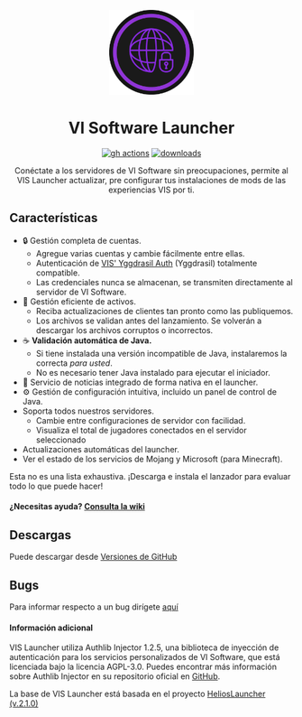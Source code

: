 
<p align="center"><img src="./app/assets/images/vis-icon.png" width="150px" height="150px" alt="vi software"></p>

<h1 align="center">VI Software Launcher</h1>

[<p align="center"><img src="https://img.shields.io/github/actions/workflow/status/VI-Software/vis-launcher/build.yml?branch=master&style=for-the-badge" alt="gh actions">](https://github.com/VI-Software/vis-launcher/actions) [<img src="https://img.shields.io/github/downloads/VI-Software/vis-launcher/total.svg?style=for-the-badge" alt="downloads">](https://github.com/VI-Software/vis-launcher/releases)

<p align="center">Conéctate a los servidores de VI Software sin preocupaciones, permite al VIS Launcher actualizar, pre configurar tus instalaciones de mods de las experiencias VIS por ti.</p>


## Características

* 🔒 Gestión completa de cuentas.
   * Agregue varias cuentas y cambie fácilmente entre ellas.
   * Autenticación de [VIS' Yggdrasil Auth](https://docs.visoftware.tech/vi-software/vis-yggdrasil-auth) (Yggdrasil) totalmente compatible.
   * Las credenciales nunca se almacenan, se transmiten directamente al servidor de VI Software.
* 📂 Gestión eficiente de activos.
   * Reciba actualizaciones de clientes tan pronto como las publiquemos.
   * Los archivos se validan antes del lanzamiento. Se volverán a descargar los archivos corruptos o incorrectos.
* ☕ **Validación automática de Java.**
   * Si tiene instalada una versión incompatible de Java, instalaremos la correcta *para usted*.
   * No es necesario tener Java instalado para ejecutar el iniciador.
* 📰 Servicio de noticias integrado de forma nativa en el launcher.
* ⚙️ Gestión de configuración intuitiva, incluido un panel de control de Java.
* Soporta todos nuestros servidores.
   * Cambie entre configuraciones de servidor con facilidad.
   * Visualiza el total de jugadores conectados en el servidor seleccionado
* Actualizaciones automáticas del launcher.
* Ver el estado de los servicios de Mojang y Microsoft (para Minecraft).

Esta no es una lista exhaustiva. ¡Descarga e instala el lanzador para evaluar todo lo que puede hacer!

#### ¿Necesitas ayuda? [Consulta la wiki](https://docs.visoftware.tech/vi-software/vis-launcher)


## Descargas

Puede descargar desde [Versiones de GitHub](https://github.com/VI-Software/vis-launcher)

## Bugs

Para informar respecto a un bug dirígete [aquí](https://github.com/VI-Software/vis-launcher/issues)

#### Información adicional

VIS Launcher utiliza Authlib Injector 1.2.5, una biblioteca de inyección de autenticación para los servicios personalizados de VI Software, que está licenciada bajo la licencia AGPL-3.0. Puedes encontrar más información sobre Authlib Injector en su repositorio oficial en [GitHub](https://github.com/yushijinhun/authlib-injector).

La base de VIS Launcher está basada en el proyecto [HeliosLauncher (v.2.1.0)](https://github.com/dscalzi/helioslauncher)